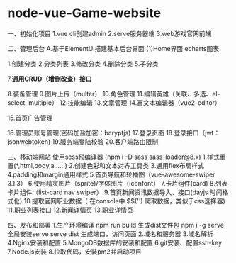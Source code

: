 # node-vue-Game-website
 
一、初始化项目
1.vue cli创建admin
2.serve服务器端
3.web游戏官网前端

二、管理后台
A.基于ElementUI搭建基本后台界面
 (1)Home界面 echarts图表

1.创建分类
2.分类列表
3.修改分类
4.删除分类
5.子分类

7.**通用CRUD（增删改查）接口**


<!-- 
创建功能步骤：
后台：在server的models添加模型
前台：
（1）在Main.vue中添加菜单栏
（2）在view文件夹中创建对应的页面（例如xxEdit.vue,xx.List.vue），修改路由
（3）在router中的index添加页面的路由
 -->


8.装备管理
9.图片上传（multer）
10.角色管理
11.编辑英雄（关联、多选、el-select, multiple）
12.技能编辑
13.文章管理
14.富文本编辑器（vue2-editor）

15.首页广告管理

16.管理员账号管理(密码加盐加密：bcryptjs)
17.登录页面
18.登录接口（jwt：jsonwebtoken)
19.服务端登陆校验
20.客户端路由限制

三、移动端网站
使用scss预编译器 (npm i -D sass sass-loader@8.x)
1.样式重置(*,html,body,a……)
2.创建色彩和文本对齐工具类
3.通用flex布局样式
4.padding和margin通用样式
5.首页导航和轮播图（vue-awesome-swiper 3.1.3）
6.使用精灵图片（sprite)/字体图片（iconfont）
7.卡片组件(card)
8.列表卡片组件（list-card nav swiper）
9.首页新闻资讯数据导入、接口(dayjs 时间格式化)
10.提取官网职业数据（ 在console中 $$('') 爬取数据，类似于css选择器)
11.职业列表接口
12.新闻详情页
13.职业详情页

四、发布和部署
1.生产环境编译
    npm run build   生成dist文件包
    npm i -g serve  全局安装serve
    serve dist      生成端口，访问页面
2.域名和服务器
3.域名解析
4.Nginx安装和配置
5.MongoDB数据库的安装和配置
6.git安装、配置ssh-key
7.Node.js安装
8.拉取代码，安装pm2并启动项目